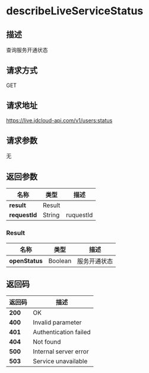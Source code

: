# describeLiveServiceStatus


## 描述
查询服务开通状态

## 请求方式
GET

## 请求地址
https://live.jdcloud-api.com/v1/users:status


## 请求参数
无


## 返回参数
|名称|类型|描述|
|---|---|---|
|**result**|Result| |
|**requestId**|String|ruquestId|

### Result
|名称|类型|描述|
|---|---|---|
|**openStatus**|Boolean|服务开通状态|

## 返回码
|返回码|描述|
|---|---|
|**200**|OK|
|**400**|Invalid parameter|
|**401**|Authentication failed|
|**404**|Not found|
|**500**|Internal server error|
|**503**|Service unavailable|
